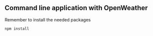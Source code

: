 ## Command line application with OpenWeather

Remember to install the needed packages
```
npm install
```
